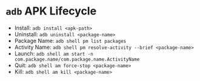 # `adb` APK Lifecycle

- Install: `adb install <apk-path>`
- Uninstall: `adb uninstall <package-name>`
- Package Name: `adb shell pm list packages`
- Activity Name: `adb shell pm resolve-activity --brief <package-name>`
- Launch: `adb shell am start -n com.package.name/com.package.name.ActivityName`
- Quit: `adb shell am force-stop <package-name>`
- Kill: `adb shell am kill <package-name>`
